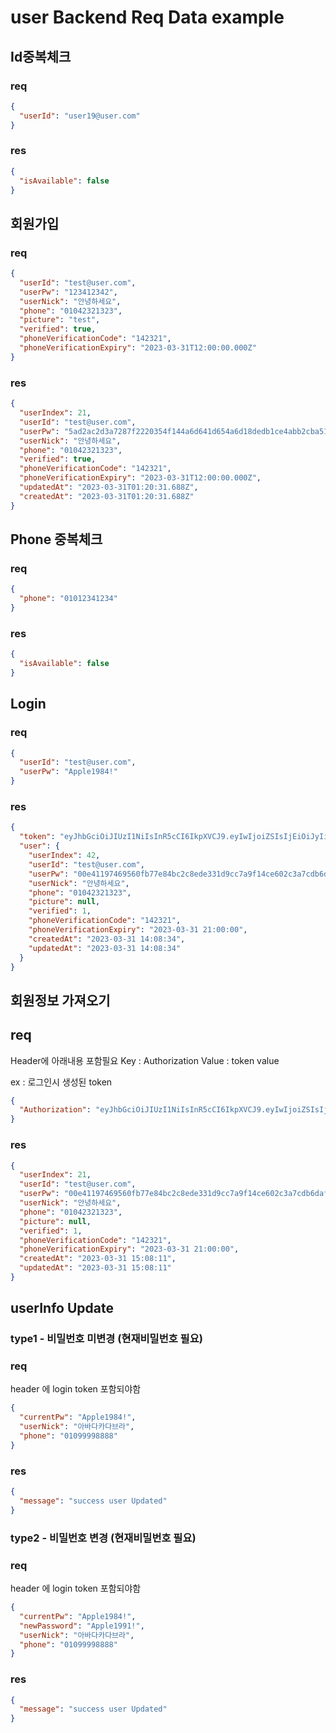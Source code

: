 # user Backend Req Data example

## Id중복체크

### req

```json
{
  "userId": "user19@user.com"
}
```

### res

```json
{
  "isAvailable": false
}
```

## 회원가입

### req

```json
{
  "userId": "test@user.com",
  "userPw": "123412342",
  "userNick": "안녕하세요",
  "phone": "01042321323",
  "picture": "test",
  "verified": true,
  "phoneVerificationCode": "142321",
  "phoneVerificationExpiry": "2023-03-31T12:00:00.000Z"
}
```

### res

```json
{
  "userIndex": 21,
  "userId": "test@user.com",
  "userPw": "5ad2ac2d3a7287f2220354f144a6d641d654a6d18dedb1ce4abb2cba51aeb6ad",
  "userNick": "안녕하세요",
  "phone": "01042321323",
  "verified": true,
  "phoneVerificationCode": "142321",
  "phoneVerificationExpiry": "2023-03-31T12:00:00.000Z",
  "updatedAt": "2023-03-31T01:20:31.688Z",
  "createdAt": "2023-03-31T01:20:31.688Z"
}
```

## Phone 중복체크

### req

```json
{
  "phone": "01012341234"
}
```

### res

```json
{
  "isAvailable": false
}
```

## Login

### req

```json
{
  "userId": "test@user.com",
  "userPw": "Apple1984!"
}
```

### res

```json
{
  "token": "eyJhbGciOiJIUzI1NiIsInR5cCI6IkpXVCJ9.eyIwIjoiZSIsIjEiOiJyIiwiMiI6InIiLCIzIjoibyIsIjQiOiJyIiwidXNlcklkIjoidGVzdEB1c2VyLmNvbSJ9.HwH5zkgE2DNozQxXiZWoepTQTyVAf4EcuzgGIODjAd4",
  "user": {
    "userIndex": 42,
    "userId": "test@user.com",
    "userPw": "00e41197469560fb77e84bc2c8ede331d9cc7a9f14ce602c3a7cdb6daf1b5eac",
    "userNick": "안녕하세요",
    "phone": "01042321323",
    "picture": null,
    "verified": 1,
    "phoneVerificationCode": "142321",
    "phoneVerificationExpiry": "2023-03-31 21:00:00",
    "createdAt": "2023-03-31 14:08:34",
    "updatedAt": "2023-03-31 14:08:34"
  }
}
```

## 회원정보 가져오기

## req

Header에 아래내용 포함필요
Key : Authorization
Value : token value

ex : 로그인시 생성된 token

```json
{
  "Authorization": "eyJhbGciOiJIUzI1NiIsInR5cCI6IkpXVCJ9.eyIwIjoiZSIsIjEiOiJyIiwiMiI6InIiLCIzIjoibyIsIjQiOiJyIiwidXNlcklkIjoidGVzdEB1c2VyLmNvbSJ9.HwH5zkgE2DNozQxXiZWoepTQTyVAf4EcuzgGIODjAd"
}
```

### res

```json
{
  "userIndex": 21,
  "userId": "test@user.com",
  "userPw": "00e41197469560fb77e84bc2c8ede331d9cc7a9f14ce602c3a7cdb6daf1b5eac",
  "userNick": "안녕하세요",
  "phone": "01042321323",
  "picture": null,
  "verified": 1,
  "phoneVerificationCode": "142321",
  "phoneVerificationExpiry": "2023-03-31 21:00:00",
  "createdAt": "2023-03-31 15:08:11",
  "updatedAt": "2023-03-31 15:08:11"
}
```

## userInfo Update

### type1 - 비밀번호 미변경 (현재비밀번호 필요)

### req

header 에 login token 포함되야함

```json
{
  "currentPw": "Apple1984!",
  "userNick": "아바다카다브라",
  "phone": "01099998888"
}
```

### res

```json
{
  "message": "success user Updated"
}
```

### type2 - 비밀번호 변경 (현재비밀번호 필요)

### req

header 에 login token 포함되야함

```json
{
  "currentPw": "Apple1984!",
  "newPassword": "Apple1991!",
  "userNick": "아바다카다브라",
  "phone": "01099998888"
}
```

### res

```json
{
  "message": "success user Updated"
}
```
